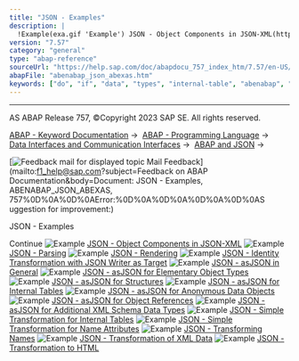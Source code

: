 ```yaml
---
title: "JSON - Examples"
description: |
  !Example(exa.gif 'Example') JSON - Object Components in JSON-XML(https://help.sap.com/doc/abapdocu_757_index_htm/7.57/en-US/abenabap_json_xml_abexa.htm) !Example(exa.gif 'Example') JSON - Parsing(https://help.sap.com/doc/abapdocu_757_index_htm/7.57/en-US/abenabap_json_oo_reader_abexa.htm) !
version: "7.57"
category: "general"
type: "abap-reference"
sourceUrl: "https://help.sap.com/doc/abapdocu_757_index_htm/7.57/en-US/abenabap_json_abexas.htm"
abapFile: "abenabap_json_abexas.htm"
keywords: ["do", "if", "data", "types", "internal-table", "abenabap", "json", "abexas"]
---
```


* * *

AS ABAP Release 757, ©Copyright 2023 SAP SE. All rights reserved.

[ABAP - Keyword Documentation](https://help.sap.com/doc/abapdocu_757_index_htm/7.57/en-US/abenabap.htm) →  [ABAP - Programming Language](https://help.sap.com/doc/abapdocu_757_index_htm/7.57/en-US/abenabap_reference.htm) →  [Data Interfaces and Communication Interfaces](https://help.sap.com/doc/abapdocu_757_index_htm/7.57/en-US/abenabap_data_communication.htm) →  [ABAP and JSON](https://help.sap.com/doc/abapdocu_757_index_htm/7.57/en-US/abenabap_json.htm) → 

 [![](Mail.gif?object=Mail.gif&sap-language=EN "Feedback mail for displayed topic") Mail Feedback](mailto:f1_help@sap.com?subject=Feedback on ABAP Documentation&body=Document: JSON - Examples, ABENABAP_JSON_ABEXAS, 757%0D%0A%0D%0AError:%0D%0A%0D%0A%0D%0A%0D%0AS
uggestion for improvement:)

JSON - Examples

Continue
![Example](exa.gif "Example") [JSON - Object Components in JSON-XML](https://help.sap.com/doc/abapdocu_757_index_htm/7.57/en-US/abenabap_json_xml_abexa.htm)
![Example](exa.gif "Example") [JSON - Parsing](https://help.sap.com/doc/abapdocu_757_index_htm/7.57/en-US/abenabap_json_oo_reader_abexa.htm)
![Example](exa.gif "Example") [JSON - Rendering](https://help.sap.com/doc/abapdocu_757_index_htm/7.57/en-US/abenabap_json_token_writer_abexa.htm)
![Example](exa.gif "Example") [JSON - Identity Transformation with JSON Writer as Target](https://help.sap.com/doc/abapdocu_757_index_htm/7.57/en-US/abenjson_trafo_id_abexa.htm)
![Example](exa.gif "Example") [JSON - asJSON in General](https://help.sap.com/doc/abapdocu_757_index_htm/7.57/en-US/abenabap_hello_json_abexa.htm)
![Example](exa.gif "Example") [JSON - asJSON for Elementary Object Types](https://help.sap.com/doc/abapdocu_757_index_htm/7.57/en-US/abenabap_json_asjson_elem_abexa.htm)
![Example](exa.gif "Example") [JSON - asJSON for Structures](https://help.sap.com/doc/abapdocu_757_index_htm/7.57/en-US/abenabap_json_asjson_struc_abexa.htm)
![Example](exa.gif "Example") [JSON - asJSON for Internal Tables](https://help.sap.com/doc/abapdocu_757_index_htm/7.57/en-US/abenabap_json_asjson_table_abexa.htm)
![Example](exa.gif "Example") [JSON - asJSON for Anonymous Data Objects](https://help.sap.com/doc/abapdocu_757_index_htm/7.57/en-US/abenabap_json_asjson_dref_abexa.htm)
![Example](exa.gif "Example") [JSON - asJSON for Object References](https://help.sap.com/doc/abapdocu_757_index_htm/7.57/en-US/abenabap_json_asjson_oref_abexa.htm)
![Example](exa.gif "Example") [JSON - asJSON for Additional XML Schema Data Types](https://help.sap.com/doc/abapdocu_757_index_htm/7.57/en-US/abenabap_json_asjson_xsd_abexa.htm)
![Example](exa.gif "Example") [JSON - Simple Transformation for Internal Tables](https://help.sap.com/doc/abapdocu_757_index_htm/7.57/en-US/abenabap_st_json_table_abexa.htm)
![Example](exa.gif "Example") [JSON - Simple Transformation for Name Attributes](https://help.sap.com/doc/abapdocu_757_index_htm/7.57/en-US/abenabap_st_json_table_attr_abexa.htm)
![Example](exa.gif "Example") [JSON - Transforming Names](https://help.sap.com/doc/abapdocu_757_index_htm/7.57/en-US/abenabap_json_names_to_upper_abexa.htm)
![Example](exa.gif "Example") [JSON - Transformation of XML Data](https://help.sap.com/doc/abapdocu_757_index_htm/7.57/en-US/abenabap_xml_to_json_abexa.htm)
![Example](exa.gif "Example") [JSON - Transformation to HTML](https://help.sap.com/doc/abapdocu_757_index_htm/7.57/en-US/abenabap_json_to_html_abexa.htm)